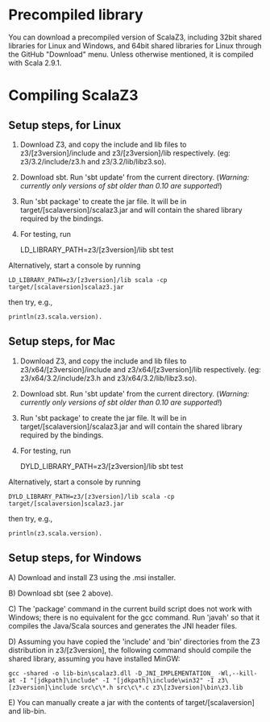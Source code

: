 Precompiled library
===================

You can download a precompiled version of ScalaZ3, including 32bit shared
libraries for Linux and Windows, and 64bit shared libraries for Linux through
the GitHub "Download" menu. Unless otherwise mentioned, it is compiled with
Scala 2.9.1.

Compiling ScalaZ3
=================

Setup steps, for Linux
----------------------

1) Download Z3, and copy the include and lib files to z3/[z3version]/include and
z3/[z3version]/lib respectively. (eg: z3/3.2/include/z3.h and
z3/3.2/lib/libz3.so).

2) Download sbt. Run 'sbt update' from the current directory. (<i>Warning:
currently only versions of sbt older than 0.10 are supported!</i>)

3) Run 'sbt package' to create the jar file. It will be in
target/[scalaversion]/scalaz3.jar and will contain the shared library required
by the bindings.

4) For testing, run

    LD_LIBRARY_PATH=z3/[z3version]/lib sbt test

Alternatively, start a console by running

    LD_LIBRARY_PATH=z3/[z3version]/lib scala -cp target/[scalaversion]scalaz3.jar

then try, e.g.,

    println(z3.scala.version).

Setup steps, for Mac
----------------------

1) Download Z3, and copy the include and lib files to z3/x64/[z3version]/include and
z3/x64/[z3version]/lib respectively. (eg: z3/x64/3.2/include/z3.h and
z3/x64/3.2/lib/libz3.so).

2) Download sbt. Run 'sbt update' from the current directory. (<i>Warning:
currently only versions of sbt older than 0.10 are supported!</i>)

3) Run 'sbt package' to create the jar file. It will be in
target/[scalaversion]/scalaz3.jar and will contain the shared library required
by the bindings.

4) For testing, run

    DYLD_LIBRARY_PATH=z3/[z3version]/lib sbt test

Alternatively, start a console by running

    DYLD_LIBRARY_PATH=z3/[z3version]/lib scala -cp target/[scalaversion]scalaz3.jar

then try, e.g.,

    println(z3.scala.version).

Setup steps, for Windows
------------------------

A) Download and install Z3 using the .msi installer. 

B) Download sbt (see 2 above).

C) The 'package' command in the current build script does not work with
Windows; there is no equivalent for the gcc command. Run 'javah' so that it
compiles the Java/Scala sources and generates the JNI header files.

D) Assuming you have copied the 'include' and 'bin' directories from the Z3
distribution in z3/[z3version], the following command should compile the shared
library, assuming you have installed MinGW:

    gcc -shared -o lib-bin\scalaz3.dll -D_JNI_IMPLEMENTATION_ -Wl,--kill-at -I "[jdkpath]\include" -I "[jdkpath]\include\win32" -I z3\[z3version]\include src\c\*.h src\c\*.c z3\[z3version]\bin\z3.lib

E) You can manually create a jar with the contents of target/[scalaversion] and
lib-bin.
